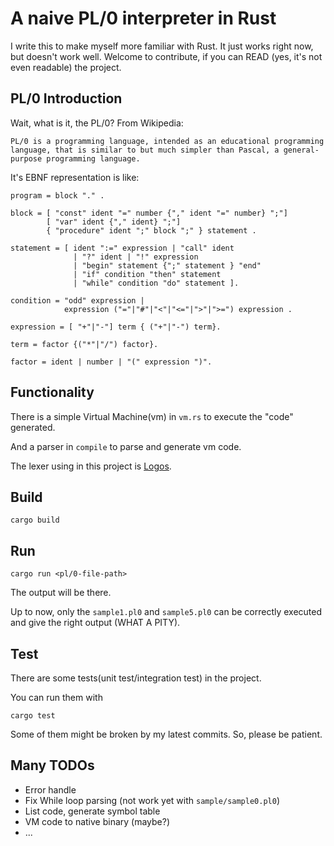 # A naive PL/0 interpreter in Rust

I write this to make myself more familiar with Rust. It just works right now, but doesn't work well. Welcome to contribute, if you can READ (yes, it's not even readable) the project.

## PL/0 Introduction

Wait, what is it, the PL/0? From Wikipedia:

    PL/0 is a programming language, intended as an educational programming language, that is similar to but much simpler than Pascal, a general-purpose programming language.

It's EBNF representation is like:

```ebnf
program = block "." .

block = [ "const" ident "=" number {"," ident "=" number} ";"]
        [ "var" ident {"," ident} ";"]
        { "procedure" ident ";" block ";" } statement .

statement = [ ident ":=" expression | "call" ident 
              | "?" ident | "!" expression 
              | "begin" statement {";" statement } "end" 
              | "if" condition "then" statement 
              | "while" condition "do" statement ].

condition = "odd" expression |
            expression ("="|"#"|"<"|"<="|">"|">=") expression .

expression = [ "+"|"-"] term { ("+"|"-") term}.

term = factor {("*"|"/") factor}.

factor = ident | number | "(" expression ")".
```

## Functionality

There is a simple Virtual Machine(vm) in `vm.rs` to execute the "code" generated.

And a parser in `compile` to parse and generate vm code.

The lexer using in this project is [Logos](https://github.com/maciejhirsz/logos).

## Build

```
cargo build
```

## Run

```
cargo run <pl/0-file-path>
```
The output will be there.

Up to now, only the `sample1.pl0` and `sample5.pl0` can be correctly executed and give the right output (WHAT A PITY).

## Test

There are some tests(unit test/integration test) in the project.

You can run them with

```
cargo test
```

Some of them might be broken by my latest commits. So, please be patient.

## Many TODOs

- Error handle
- Fix While loop parsing (not work yet with `sample/sample0.pl0`)
- List code, generate symbol table
- VM code to native binary (maybe?)
- ...
